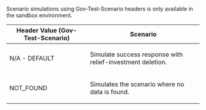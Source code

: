 <p>Scenario simulations using Gov-Test-Scenario headers is only available in the sandbox environment.</p>
<table>
    <thead>
        <tr>
            <th>Header Value (Gov-Test-Scenario)</th>
            <th>Scenario</th>
        </tr>
    </thead>
    <tbody>
        <tr>
            <td><p>N/A - DEFAULT</p></td>
            <td><p>Simulate success response with relief-investment deletion.</p></td>
        </tr>
        <tr>
             <td><p>NOT_FOUND</p></td>
             <td><p>Simulates the scenario where no data is found.</p></td>
        </tr>
    </tbody>
</table>